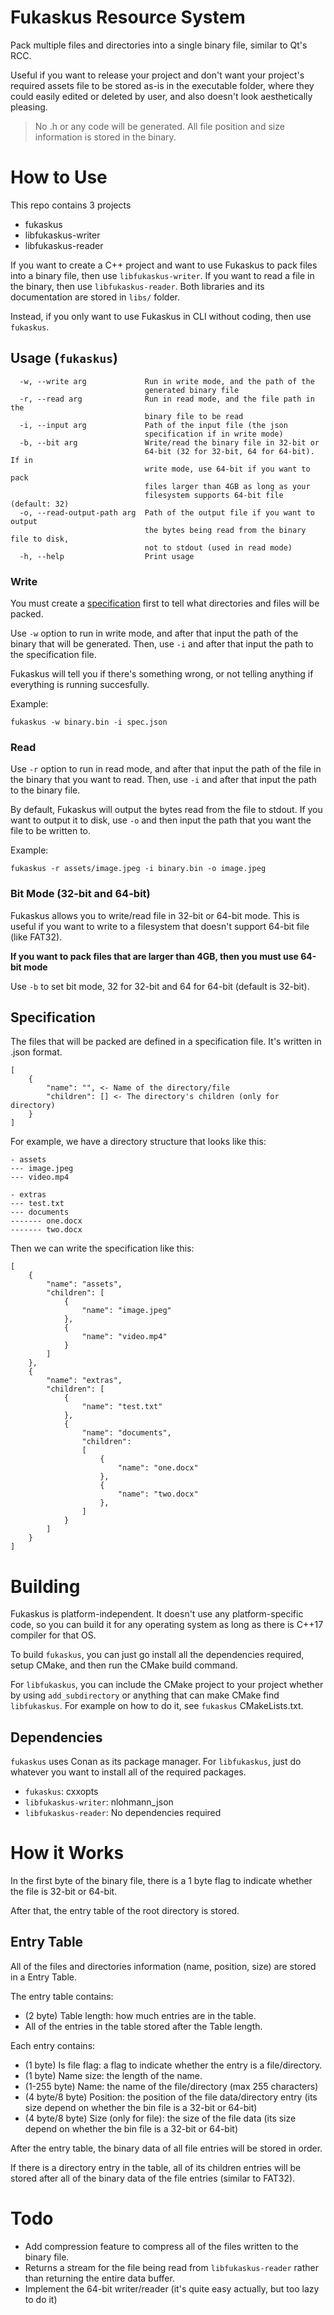 # Fukaskus Resource System

Pack multiple files and directories into a single binary file, similar to Qt's RCC.

Useful if you want to release your project and don't want your project's required assets file to be stored as-is in the executable folder, where they could easily edited or deleted by user, and also doesn't look aesthetically pleasing.

> No .h or any code will be generated. All file position and size information is stored in the binary.

# How to Use

This repo contains 3 projects

- fukaskus
- libfukaskus-writer
- libfukaskus-reader

If you want to create a C++ project and want to use Fukaskus to pack files into a binary file, then use `libfukaskus-writer`. If you want to read a file in the binary, then use `libfukaskus-reader`. Both libraries and its documentation are stored in `libs/` folder.

Instead, if you only want to use Fukaskus in CLI without coding, then use `fukaskus`.

## Usage (`fukaskus`)

```
  -w, --write arg             Run in write mode, and the path of the
                              generated binary file
  -r, --read arg              Run in read mode, and the file path in the
                              binary file to be read
  -i, --input arg             Path of the input file (the json
                              specification if in write mode)
  -b, --bit arg               Write/read the binary file in 32-bit or
                              64-bit (32 for 32-bit, 64 for 64-bit). If in
                              write mode, use 64-bit if you want to pack
                              files larger than 4GB as long as your
                              filesystem supports 64-bit file (default: 32)
  -o, --read-output-path arg  Path of the output file if you want to output
                              the bytes being read from the binary file to disk,
                              not to stdout (used in read mode)
  -h, --help                  Print usage
```

### Write

You must create a [specification](#specification) first to tell what directories and files will be packed.

Use `-w` option to run in write mode, and after that input the path of the binary that will be generated. Then, use `-i` and after that input the path to the specification file.

Fukaskus will tell you if there's something wrong, or not telling anything if everything is running succesfully.

Example:
```
fukaskus -w binary.bin -i spec.json
```

### Read

Use `-r` option to run in read mode, and after that input the path of the file in the binary that you want to read. Then, use `-i` and after that input the path to the binary file.

By default, Fukaskus will output the bytes read from the file to stdout. If you want to output it to disk, use `-o` and then input the path that you want the file to be written to.

Example:
```
fukaskus -r assets/image.jpeg -i binary.bin -o image.jpeg
```

### Bit Mode (32-bit and 64-bit)

Fukaskus allows you to write/read file in 32-bit or 64-bit mode. This is useful if you want to write to a filesystem that doesn't support 64-bit file (like FAT32).

**If you want to pack files that are larger than 4GB, then you must use 64-bit mode**

Use `-b` to set bit mode, 32 for 32-bit and 64 for 64-bit (default is 32-bit).

## Specification

The files that will be packed are defined in a specification file. It's written in .json format.

```
[
    {
        "name": "", <- Name of the directory/file
        "children": [] <- The directory's children (only for directory)
    }
]
```

For example, we have a directory structure that looks like this:

```
- assets
--- image.jpeg
--- video.mp4

- extras
--- test.txt
--- documents
------- one.docx
------- two.docx
```

Then we can write the specification like this:

```
[
    {
        "name": "assets",
        "children": [
            {
                "name": "image.jpeg"
            },
            {
                "name": "video.mp4"
            }
        ]
    },
    {
        "name": "extras",
        "children": [
            {
                "name": "test.txt"
            },
            {
                "name": "documents",
                "children":
                [
                    {
                        "name": "one.docx"
                    },
                    {
                        "name": "two.docx"
                    },
                ]
            }
        ]
    }
]
```

# Building

Fukaskus is platform-independent. It doesn't use any platform-specific code, so you can build it for any operating system as long as there is C++17 compiler for that OS.

To build `fukaskus`, you can just go install all the dependencies required, setup CMake, and then run the CMake build command.

For `libfukaskus`, you can include the CMake project to your project whether by using `add_subdirectory` or anything that can make CMake find `libfukaskus`. For example on how to do it, see `fukaskus` CMakeLists.txt.

## Dependencies

`fukaskus` uses Conan as its package manager. For `libfukaskus`, just do whatever you want to install all of the required packages.

- `fukaskus`: cxxopts
- `libfukaskus-writer`: nlohmann_json
- `libfukaskus-reader`: No dependencies required


# How it Works

In the first byte of the binary file, there is a 1 byte flag to indicate whether the file is 32-bit or 64-bit.

After that, the entry table of the root directory is stored.

## Entry Table

All of the files and directories information (name, position, size) are stored in a Entry Table.

The entry table contains:

- (2 byte) Table length: how much entries are in the table.
- All of the entries in the table stored after the Table length.

Each entry contains:

- (1 byte) Is file flag: a flag to indicate whether the entry is a file/directory.
- (1 byte) Name size: the length of the name.
- (1-255 byte) Name: the name of the file/directory (max 255 characters)
- (4 byte/8 byte) Position: the position of the file data/directory entry (its size depend on whether the bin file is a 32-bit or 64-bit)
- (4 byte/8 byte) Size (only for file): the size of the file data (its size depend on whether the bin file is a 32-bit or 64-bit)

After the entry table, the binary data of all file entries will be stored in order.

If there is a directory entry in the table, all of its children entries will be stored after all of the binary data of the file entries (similar to FAT32).

# Todo

- Add compression feature to compress all of the files written to the binary file.
- Returns a stream for the file being read from `libfukaskus-reader` rather than returning the entire data buffer.
- Implement the 64-bit writer/reader (it's quite easy actually, but too lazy to do it)